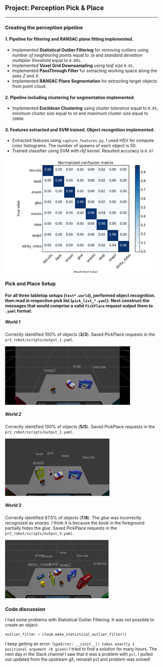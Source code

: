 ## Project: Perception Pick & Place

---

[//]: # (Image References)

[confusion_matrix]: ./images/figure_2.png
[world_1]: ./images/world_1.png
[world_2]: ./images/world_2.png
[world_3]: ./images/world_3.png

### Creating the perception pipeline
#### 1. Pipeline for filtering and RANSAC plane fitting implemented.
* Implemented **Statistical Outlier Filtering** for removing outliers using _number of neighboring points_ equal to `10` and  _standard deviation multiplier threshold_ equal to `0.001`.
* Implemented **Voxel Grid Downsampling** using _leaf size_ `0.01`.
* Implemented **PassThrough Filter** for extracting working space along the axes _Z_ and _X_.
* Implemented **RANSAC Plane Segmentation** for extracting target objects from point cloud.

#### 2. Pipeline including clustering for segmentation implemented.
* Implemented **Euclidean Clustering** using _cluster tolerance_ equal to `0.05`, _minimum cluster size_ equal to `50` and _maximum cluster size_ equal to `20000`.

#### 3. Features extracted and SVM trained. Object recognition implemented.
* Extracted features using `capture_features.py`. I used HSV for compute color histograms. The number of spawns of each object is 50.
* Trained classifier using SVM with _rbf_ kernel. Resulted accuracy is `0.97`

![Normalized confusion matrix][confusion_matrix]

### Pick and Place Setup

#### For all three tabletop setups (`test*.world`), performed object recognition. then read in respective pick list (`pick_list_*.yaml`). Next construct the messages that would comprise a valid `PickPlace` request output them to `.yaml` format.

##### World 1
Correctly identified 100% of objects (**3/3**). Saved PickPlace requests in the `pr2_robot/scripts/output_1.yaml`.

![World 1][world_1]

##### World 2
Correctly identified 100% of objects (**5/5**). Saved PickPlace requests in the `pr2_robot/scripts/output_2.yaml`.

![World 2][world_2]

##### World 3
Correctly identified 87.5% of objects (**7/8**). The _glue_ was incorrectly recognized as _snacks_. I think it is because the _book_ in the foreground partially hides the _glue_. Saved PickPlace requests in the `pr2_robot/scripts/output_3.yaml`.

![World 3][world_3]

### Code discussion
I had some problems with Statistical Outlier Filtering. It was not possible to create an object.
```python
outlier_filter = cloud.make_statistical_outlier_filter()
```
I keep getting an error: `TypeError: __cinit__() takes exactly 1 positional argument (0 given)`
I tried to find a solution for many hours. The next day in the Slack channel I saw that it was a problem with `pcl`. I pulled out updated from the upstream git, reinstall pcl and problem was solved!


